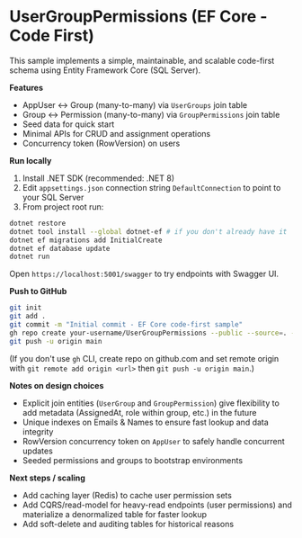 # UserGroupPermissions (EF Core - Code First)

This sample implements a simple, maintainable, and scalable code-first schema using Entity Framework Core (SQL Server).

**Features**
- AppUser <-> Group (many-to-many) via `UserGroups` join table
- Group <-> Permission (many-to-many) via `GroupPermissions` join table
- Seed data for quick start
- Minimal APIs for CRUD and assignment operations
- Concurrency token (RowVersion) on users

**Run locally**
1. Install .NET SDK (recommended: .NET 8)
2. Edit `appsettings.json` connection string `DefaultConnection` to point to your SQL Server
3. From project root run:

```bash
dotnet restore
dotnet tool install --global dotnet-ef # if you don't already have it
dotnet ef migrations add InitialCreate
dotnet ef database update
dotnet run
```

Open `https://localhost:5001/swagger` to try endpoints with Swagger UI.

**Push to GitHub**

```bash
git init
git add .
git commit -m "Initial commit - EF Core code-first sample"
gh repo create your-username/UserGroupPermissions --public --source=. --remote=origin
git push -u origin main
```

(If you don't use `gh` CLI, create repo on github.com and set remote origin with `git remote add origin <url>` then `git push -u origin main`.)

**Notes on design choices**
- Explicit join entities (`UserGroup` and `GroupPermission`) give flexibility to add metadata (AssignedAt, role within group, etc.) in the future
- Unique indexes on Emails & Names to ensure fast lookup and data integrity
- RowVersion concurrency token on `AppUser` to safely handle concurrent updates
- Seeded permissions and groups to bootstrap environments

**Next steps / scaling**
- Add caching layer (Redis) to cache user permission sets
- Add CQRS/read-model for heavy-read endpoints (user permissions) and materialize a denormalized table for faster lookup
- Add soft-delete and auditing tables for historical reasons
